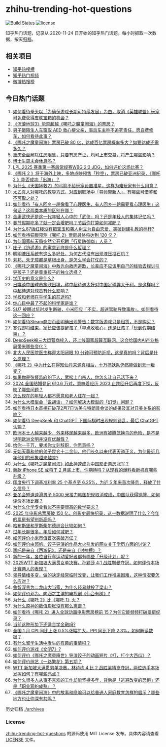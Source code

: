 # zhihu-trending-hot-questions

[![Build Status](https://github.com/justjavac/zhihu-trending-hot-questions/workflows/ci/badge.svg?branch=master)](https://github.com/justjavac/zhihu-trending-hot-questions/actions)
[![license](https://img.shields.io/github/license/justjavac/zhihu-trending-hot-questions)](https://github.com/justjavac/zhihu-trending-hot-questions/blob/master/LICENSE)

知乎热门话题，记录从 2020-11-24
日开始的知乎热门话题。每小时抓取一次数据，按天[归档](./archives)。

## 相关项目

- [知乎热搜榜](https://github.com/justjavac/zhihu-trending-top-search)
- [知乎热门视频](https://github.com/justjavac/zhihu-trending-hot-video)
- [微博热搜榜](https://github.com/justjavac/weibo-trending-hot-search)

## 今日热门话题

<!-- BEGIN -->
<!-- 最后更新时间 Mon Feb 10 2025 12:09:58 GMT+0800 (China Standard Time) -->

1. [如何看待拳头以「为确保游戏长期可持续发展」为由，取消《英雄联盟》玩家可免费获得皮肤宝箱的机会？](https://www.zhihu.com/question/11600446388)
1. [《流浪地球3》能否超越《哪吒之魔童闹海》的票房？](https://www.zhihu.com/question/11523550018)
1. [男子砸陌生人车窗取 AED 救心梗父亲，事后车主称不追究责任，愿自费修车，如何看待此事？](https://www.zhihu.com/question/11716121271)
1. [《哪吒之魔童闹海》票房已破 80 亿，达成百亿票房概率多大？如要达成还需多久？](https://www.zhihu.com/question/11745805648)
1. [重庆全面解除住房限售，只要有房产证，均可上市交易，将产生哪些影响？](https://www.zhihu.com/question/11654903756)
1. [博士生周末会休息吗？](https://www.zhihu.com/question/5676021525)
1. [LPL 2025 赛季第一赛段常规赛WBG 2:3 JDG，如何评价这场比赛？](https://www.zhihu.com/question/11729559757)
1. [《哪吒 2 》将于海外上映，多地点映预售「秒空」，票房已破亚洲纪录，《哪吒 2 》能否成功「出海」？](https://www.zhihu.com/question/11604467465)
1. [为什么《天国拯救2》的弓箭不给玩家设置准星，这样为难玩家有什么用意？](https://www.zhihu.com/question/11453422994)
1. [太乙真人对哪吒的教导方式，对应到职场中「导师带新人」，有哪些可借鉴和不可取之处？](https://www.zhihu.com/question/11427098256)
1. [如何看待「有人回乡一趟像看了心理医生，有人回乡一趟需要看心理医生」这句话？这两类本质的区别在哪？](https://www.zhihu.com/question/11325543860)
1. [金庸武侠还是这一代年轻人心中的「武侠」吗？还是年轻人的集体记忆吗？](https://www.zhihu.com/question/11425109483)
1. [春节假期吃多了就一定会增肥吗？节后你打算如何减肥？](https://www.zhihu.com/question/11133012520)
1. [为什么87版红楼没有把宝玉和袭人树立为自由恋爱、突破封建礼教的标杆?](https://www.zhihu.com/question/11189153851)
1. [如何看待猫眼预测《哪吒 2》票房最终将达到 120 亿？](https://www.zhihu.com/question/11760207400)
1. [为何国家航天局突然公开招聘「行星防御岗」人员？](https://www.zhihu.com/question/11515684711)
1. [庄子《逍遥游》的寓意到底是什么哲理？](https://www.zhihu.com/question/9512636317)
1. [明明液压系统有这么多好处，为何古代没有出现液压投石机？](https://www.zhihu.com/question/661960331)
1. [刘邦、朱无璋都是草根出身，是怎么学会打仗的？](https://www.zhihu.com/question/11692607546)
1. [《哪吒之魔童闹海》中敖光向敖丙道歉，长辈应不应该用自己的经验去规训引导孩子？还是尊重孩子的独立选择？](https://www.zhihu.com/question/10847928427)
1. [学历史的意义是什么?](https://www.zhihu.com/question/668074058)
1. [日媒谈中国球员旅欧困境，称中超待遇太好对中国足球弊大于利，是这样吗？中超待遇对球员有什么影响？](https://www.zhihu.com/question/11419483476)
1. [学校和老师在乎学生的前途吗?](https://www.zhihu.com/question/4983613967)
1. [你心目中最了不起的科学家是谁？](https://www.zhihu.com/question/298790308)
1. [SU7 被曝过坑时发生断轴，小米回应「不实，超速驾驶导致事故」，如何看待这一回应？](https://www.zhihu.com/question/11704112330)
1. [如何看待Steam商店页面明确出现警告：数字版游戏只是租赁，不是购买？](https://www.zhihu.com/question/828901579)
1. [寒假即将结束，家长应该提醒孩子「早点收收心」还是让孩子「玩到假期结束」？](https://www.zhihu.com/question/11270685226)
1. [DeepSeek被三大运营商接入，还上线国家超算互联网，这会给国内AI产业格局带来哪些变化？](https://www.zhihu.com/question/11515172288)
1. [北大人民医院医生称迎太阳闭眼 10 分钟可预防近视，这是真的吗？背后是什么原理？](https://www.zhihu.com/question/11597415606)
1. [《哪吒 2》中为什么在得知仙丹来源真相后，十万捕妖队仍然能做到无一叛变？](https://www.zhihu.com/question/11637583809)
1. [如果你是张督监府的下人，武松上门杀人，你怎么让自己活下来？](https://www.zhihu.com/question/11048671820)
1. [2024 全国结婚登记 610.6 万对，意味着经历 2023 止跌回升后再度下探，反映了哪些问题？](https://www.zhihu.com/question/11758500514)
1. [怎么现在的年轻人都不愿意和老人住在一起？](https://www.zhihu.com/question/354758934)
1. [为什么大模型会「说胡话」？如何解决大模型的「幻觉」问题？](https://www.zhihu.com/question/635776684)
1. [如何看待日本首相石破茂2月7日访美与特朗普会谈的成果及其对日美关系的影响？](https://www.zhihu.com/question/11644574383)
1. [如何看待 DeepSeek 和 ChatGPT 下国际棋时出现规则错乱，最后 ChatGPT 认输？](https://www.zhihu.com/question/10979868085)
1. [欧洲本土人越来越少，外来移民越来越多，欧洲有被腾笼换鸟的危险，是不是说明欧洲文明并没有优越性？](https://www.zhihu.com/question/10349019033)
1. [给你一千万，要求你立刻辞职，你愿意吗？](https://www.zhihu.com/question/11204928978)
1. [元始天尊和他的弟子昆仑十二金仙，他们长久以来代表天道正义，为何最近几年他们的形象越来越差?](https://www.zhihu.com/question/11271403998)
1. [为什么《哪吒之魔童闹海》如此神速成为中国影史票房冠军？](https://www.zhihu.com/question/11426111339)
1. [新款 iPhone SE 或将于 2 月底上市，你期待吗？从现有的爆料看新机有哪些升级？](https://www.zhihu.com/question/11554049810)
1. [印度央行下调基准利率 25 个基点至 6.25%，为近 5 年来首次降息，释放了什么信号？](https://www.zhihu.com/question/11521915088)
1. [亚冬会短道速滑男子 5000 米接力韩国犯规取消成绩，中国队获得铜牌，如何评价本场比赛？](https://www.zhihu.com/question/11720894201)
1. [为什么化学专业看似不需要很高的数学要求？](https://www.zhihu.com/question/21233056)
1. [2025 年电影总票房破 150 亿，创影史最快纪录，这一数据说明了什么？今年的票房有望创新高吗？](https://www.zhihu.com/question/11715035040)
1. [哈布斯堡和罗斯柴尔德综合比较如何？](https://www.zhihu.com/question/575749791)
1. [过年长胖很多，年后如何减肥？](https://www.zhihu.com/question/267433648)
1. [如何评价小米市值首次突破万亿？](https://www.zhihu.com/question/11478643952)
1. [如何评价由郭帆、饺子导演的作品大火引发的网友关于学历方面的讨论？](https://www.zhihu.com/question/11567943398)
1. [哪吒是来自《西游记》，还是来自《封神榜》？](https://www.zhihu.com/question/11228719061)
1. [新的一年，各位自行车运动爱好者都有哪些「升级计划」呢？](https://www.zhihu.com/question/11240784042)
1. [2025WTT 新加坡大满贯女单决赛，孙颖莎 4:1 战胜蒯曼夺冠，如何评价本场比赛两人的表现？](https://www.zhihu.com/question/11741440557)
1. [领导情绪多变，做的决定经常临时改变，让我们工作推进困难，这种情况要怎么应对？](https://www.zhihu.com/question/10616995667)
1. [鲁智深贵为二龙山大当家，为什么轻易就投了梁山？](https://www.zhihu.com/question/499291052)
1. [如何评价邓为、向涵之主演的电视剧《仙台有树》?](https://www.zhihu.com/question/11110910923)
1. [为什么《哪吒 2》比《哪吒 1》火？](https://www.zhihu.com/question/11553068547)
1. [为什么原神的数值膨胀没有那么离谱？](https://www.zhihu.com/question/11589895572)
1. [如何看待《哪吒 2》进入全球动画电影票房榜前 15？为何它能频频打破票房纪录？](https://www.zhihu.com/question/11627312403)
1. [当前这种形势下还适合学金融吗?](https://www.zhihu.com/question/660798134)
1. [全国 1 月 CPI 同比上涨 0.5%涨幅扩大，PPI 同比下降 2.3%，如何解读数据？](https://www.zhihu.com/question/11710220280)
1. [有什么留学生活中发生的有趣的事情吗？](https://www.zhihu.com/question/263418498)
1. [如何评价游戏《文明7》?](https://www.zhihu.com/question/658560656)
1. [如何评价《哪吒之魔童降世》导演饺子的动画短片《打，打个大西瓜》？](https://www.zhihu.com/question/337119300)
1. [如何评价综艺《一路繁花》第五期？](https://www.zhihu.com/question/11623501771)
1. [WTT 新加坡大满贯男单决赛，林诗栋 4 比 2 战胜梁靖崑夺冠，两位选手本场发挥如何？有哪些亮点？](https://www.zhihu.com/question/11746952061)
1. [为什么很多人从事不喜欢的工作却能坚持多年，背后是「逃避改变的恐惧」还是「职业观的成熟」？](https://www.zhihu.com/question/11627124701)
1. [《哪吒之魔童闹海》中的故事和隐喻可以给普通人家庭教育怎样的启示？哪些地方也让你深有共鸣？](https://www.zhihu.com/question/11266822293)

<!-- END -->

历史归档 [./archives](./archives)

### License

[zhihu-trending-hot-questions](https://github.com/justjavac/zhihu-trending-hot-questions)
的源码使用 MIT License 发布。具体内容请查看 [LICENSE](./LICENSE) 文件。
